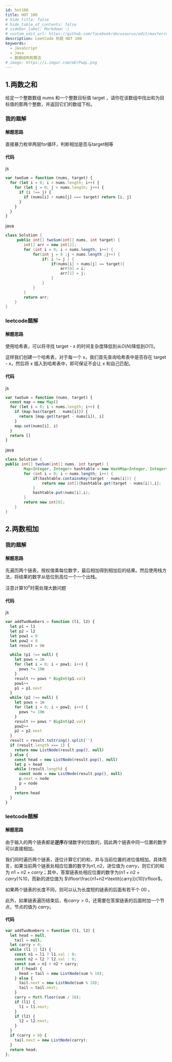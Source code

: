 ```yaml
---
id: hot100
title: HOT 100
# hide_title: false
# hide_table_of_contents: false
# sidebar_label: Markdown :)
# custom_edit_url: https://github.com/facebook/docusaurus/edit/master/docs/api-doc-markdown.md
description: LeetCode 热题 HOT 100
keywords:
  - JavaScript
  - Java
  - 数据结构和算法
# image: https://i.imgur.com/mErPwqL.png
---
```


## 1.两数之和

给定一个整数数组 nums 和一个整数目标值 target ，请你在该数组中找出和为目标值的那两个整数，并返回它们的数组下标。

### 我的题解

#### 解题思路

直接暴力枚举两层for循环，判断相加是否与target相等

#### 代码

js

```js
var twoSum = function (nums, target) {
  for (let i = 0; i < nums.length; i++) {
    for (let j = 0; j < nums.length; j++) {
      if (i !== j) {
        if (nums[i] + nums[j] === target) return [i, j]
      }
    }
  }
}
```

java

```java
class Solution {
     public int[] twoSum(int[] nums, int target) {
        int[] arr = new int[2];
        for (int i = 0; i < nums.length; i++) {
            for(int j = 0 ;j < nums.length ;j++) {
                if( i != j ) {
                    if(nums[i] + nums[j] == target){
                        arr[0] = i;
                        arr[1] = j;
                    }
                }
            }
        }
        return arr;
    }
}
```

### leetcode题解

#### 解题思路

使用哈希表，可以将寻找 target - x 的时间复杂度降低到从$O(N)$降低到$O(1)$。

这样我们创建一个哈希表，对于每一个 x，我们首先查询哈希表中是否存在 target - x，然后将 x 插入到哈希表中，即可保证不会让 x 和自己匹配。

#### 代码

js

```js
var twoSum = function (nums, target) {
  const map = new Map()
  for (let i = 0; i < nums.length; i++) {
    if (map.has(target - nums[i])) {
      return [map.get(target - nums[i]), i]
    }
    map.set(nums[i], i)
  }
  return []
}
```

java

```java
class Solution {
public int[] twoSum(int[] nums, int target) {
        Map<Integer, Integer> hashtable = new HashMap<Integer, Integer>();
        for (int i = 0; i < nums.length; i++) {
            if(hashtable.containsKey(target - nums[i])) {
                return new int[]{hashtable.get(target - nums[i]),i};
            }
            hashtable.put(nums[i],i);
        }
        return new int[0];
    }
}
```

## 2.两数相加

### 我的题解

#### 解题思路

先遍历两个链表，按权值乘每位数字，最后相加得到相加后的结果。然后使用栈方法，将结果的数字从低位到高位一个一个出栈。

注意计算$10^{n}$时需处理大数问题

#### 代码

js

```js
var addTwoNumbers = function (l1, l2) { 
  let p1 = l1
  let p2 = l2
  let pow1 = 0
  let pow2 = 0
  let result = 0n

  while (p1 !== null) {
    let pows = 1n
    for (let i = 0; i < pow1; i++) {
      pows *= 10n
    }
    result += pows * BigInt(p1.val)
    pow1++
    p1 = p1.next
  }
  while (p2 !== null) {
    let pows = 1n
    for (let i = 0; i < pow2; i++) {
      pows *= 10n
    }
    result += pows * BigInt(p2.val)
    pow2++
    p2 = p2.next
  }
  result = result.toString().split('')
  if (result.length === 1) {
    return new ListNode(result.pop(), null)
  } else {
    const head = new ListNode(result.pop(), null)
    let p = head
    while (result.length) {
      const node = new ListNode(result.pop(), null)
      p.next = node
      p = node
    }
    return head
  }
}
```

### leetcode题解

#### 解题思路

由于输入的两个链表都是**逆序**存储数字的位数的，因此两个链表中同一位置的数字可以直接相加。

我们同时遍历两个链表，逐位计算它们的和，并与当前位置的进位值相加。具体而言，如果当前两个链表处相应位置的数字为$n1,n2$，进位值为 $\textit{carry}$，则它们的和为 $n1+n2+\textit{carry}$；其中，答案链表处相应位置的数字为$(n1+n2+\textit{carry}) \% 10$，而新的进位值为 $\lfloor\frac{n1+n2+\textit{carry}}{10}\rfloor$。

如果两个链表的长度不同，则可以认为长度短的链表的后面有若干个 00 。

此外，如果链表遍历结束后，有$\textit{carry} > 0$，还需要在答案链表的后面附加一个节点，节点的值为 $\textit{carry}$。

#### 代码

```js
var addTwoNumbers = function (l1, l2) {
  let head = null,
    tail = null;
  let carry = 0;
  while (l1 || l2) {
    const n1 = l1 ? l1.val : 0;
    const n2 = l2 ? l2.val : 0;
    const sum = n1 + n2 + carry;
    if (!head) {
      head = tail = new ListNode(sum % 10);
    } else {
      tail.next = new ListNode(sum % 10);
      tail = tail.next;
    }
    carry = Math.floor(sum / 10);
    if (l1) {
      l1 = l1.next;
    }
    if (l2) {
      l2 = l2.next;
    }
  }
  if (carry > 0) {
    tail.next = new ListNode(carry);
  }
  return head;
};
```

